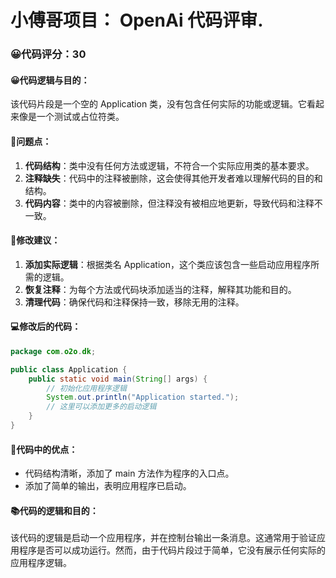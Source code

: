 # 小傅哥项目： OpenAi 代码评审.
### 😀代码评分：30
#### 😀代码逻辑与目的：
该代码片段是一个空的 Application 类，没有包含任何实际的功能或逻辑。它看起来像是一个测试或占位符类。

#### 🤔问题点：
1. **代码结构**：类中没有任何方法或逻辑，不符合一个实际应用类的基本要求。
2. **注释缺失**：代码中的注释被删除，这会使得其他开发者难以理解代码的目的和结构。
3. **代码内容**：类中的内容被删除，但注释没有被相应地更新，导致代码和注释不一致。

#### 🎯修改建议：
1. **添加实际逻辑**：根据类名 Application，这个类应该包含一些启动应用程序所需的逻辑。
2. **恢复注释**：为每个方法或代码块添加适当的注释，解释其功能和目的。
3. **清理代码**：确保代码和注释保持一致，移除无用的注释。

#### 💻修改后的代码：
```java
package com.o2o.dk;

public class Application {
    public static void main(String[] args) {
        // 初始化应用程序逻辑
        System.out.println("Application started.");
        // 这里可以添加更多的启动逻辑
    }
}
```
#### 🌟代码中的优点：
- 代码结构清晰，添加了 main 方法作为程序的入口点。
- 添加了简单的输出，表明应用程序已启动。

#### 📚代码的逻辑和目的：
该代码的逻辑是启动一个应用程序，并在控制台输出一条消息。这通常用于验证应用程序是否可以成功运行。然而，由于代码片段过于简单，它没有展示任何实际的应用程序逻辑。